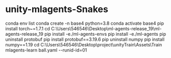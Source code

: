 # unity-mlagents-Snakes


conda env list
conda create -n base4 python=3.8
conda activate base4 
pip install torch~=1.7.1
cd C:\Users\546546\Desktop\ml-agents-release_19\ml-agents-release_19
pip install -e./ml-agents-envs
pip install -e./ml-agents
pip uninstall protobuf
pip install protobuf==3.19.6
pip uninstall numpy
pip install numpy==1.19
cd C:\Users\546546\Desktop\project\unityTrain\Assets\Train
mlagents-learn ball.yaml --runid-id=01

